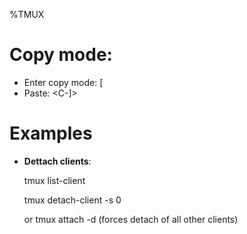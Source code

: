 %TMUX

# Copy mode:

   - Enter copy mode: <Prefix> [
   - Paste: <C-]>

# Examples

- **Dettach clients**:

    tmux list-client

    tmux detach-client -s 0

    or tmux attach -d (forces detach of all other clients)
